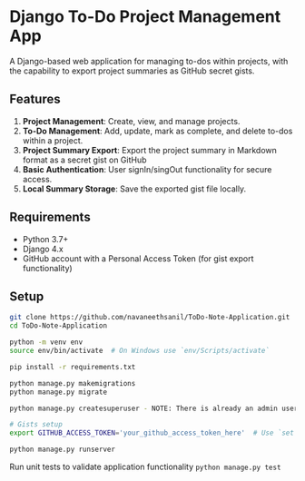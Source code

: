 # Django To-Do Project Management App

A Django-based web application for managing to-dos within projects, with the capability to export project summaries as GitHub secret gists.

## Features
1. **Project Management**: Create, view, and manage projects.
2. **To-Do Management**: Add, update, mark as complete, and delete to-dos within a project.
3. **Project Summary Export**: Export the project summary in Markdown format as a secret gist on GitHub
4. **Basic Authentication**: User signIn/singOut functionality for secure access.
5. **Local Summary Storage**: Save the exported gist file locally.

## Requirements
- Python 3.7+
- Django 4.x
- GitHub account with a Personal Access Token (for gist export functionality)

## Setup

```bash
git clone https://github.com/navaneethsanil/ToDo-Note-Application.git
cd ToDo-Note-Application

python -m venv env
source env/bin/activate  # On Windows use `env/Scripts/activate`

pip install -r requirements.txt

python manage.py makemigrations
python manage.py migrate

python manage.py createsuperuser - NOTE: There is already an admin user exists in the database

# Gists setup
export GITHUB_ACCESS_TOKEN='your_github_access_token_here'  # Use `set` on Windows

python manage.py runserver
```
Run unit tests to validate application functionality
```python manage.py test```
